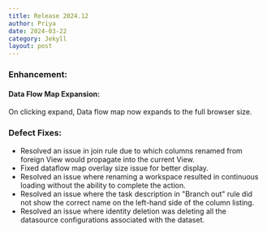 ```yaml
---
title: Release 2024.12
author: Priya
date: 2024-03-22
category: Jekyll
layout: post
---
```

### Enhancement:
#### Data Flow Map Expansion:
On clicking expand, Data flow map now expands to the full browser size.


### Defect Fixes:
* Resolved an issue in join rule due to which columns renamed from foreign View would propagate into the current View.
* Fixed dataflow map overlay size issue for better display.
* Resolved an issue where renaming a workspace resulted in continuous loading without the ability to complete the action.
* Resolved an issue where the task description in "Branch out" rule did not show the correct name on the left-hand side of the column listing.
* Resolved an issue where identity deletion was deleting all the datasource configurations associated with the dataset.